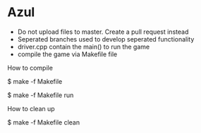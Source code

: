 # Azul
- Do not upload files to master. Create a pull request instead
- Seperated branches used to develop seperated functionality
- driver.cpp contain the main() to run the game
- compile the game via Makefile file

How to compile

 $ make -f Makefile
 
 $ make -f Makefile run
 
How to clean up
 
 $ make -f Makefile clean
 
